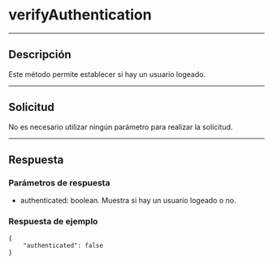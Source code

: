 # verifyAuthentication

---
## Descripción
Este método permite establecer si hay un usuario logeado.

---
## Solicitud
No es necesario utilizar ningún parámetro para realizar la solicitud.

---
## Respuesta
### Parámetros de respuesta
* authenticated: boolean. Muestra si hay un usuario logeado o no.

### Respuesta de ejemplo
```
{
    "authenticated": false
}
```